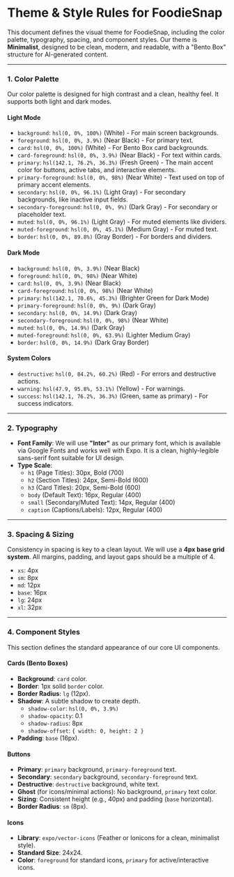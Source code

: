 # Theme & Style Rules for FoodieSnap

This document defines the visual theme for FoodieSnap, including the color palette, typography, spacing, and component styles. Our theme is **Minimalist**, designed to be clean, modern, and readable, with a "Bento Box" structure for AI-generated content.

---

### 1. Color Palette

Our color palette is designed for high contrast and a clean, healthy feel. It supports both light and dark modes.

#### Light Mode

- `background`: `hsl(0, 0%, 100%)` (White) - For main screen backgrounds.
- `foreground`: `hsl(0, 0%, 3.9%)` (Near Black) - For primary text.
- `card`: `hsl(0, 0%, 100%)` (White) - For Bento Box card backgrounds.
- `card-foreground`: `hsl(0, 0%, 3.9%)` (Near Black) - For text within cards.
- `primary`: `hsl(142.1, 76.2%, 36.3%)` (Fresh Green) - The main accent color for buttons, active tabs, and interactive elements.
- `primary-foreground`: `hsl(0, 0%, 98%)` (Near White) - Text used on top of primary accent elements.
- `secondary`: `hsl(0, 0%, 96.1%)` (Light Gray) - For secondary backgrounds, like inactive input fields.
- `secondary-foreground`: `hsl(0, 0%, 9%)` (Dark Gray) - For secondary or placeholder text.
- `muted`: `hsl(0, 0%, 96.1%)` (Light Gray) - For muted elements like dividers.
- `muted-foreground`: `hsl(0, 0%, 45.1%)` (Medium Gray) - For muted text.
- `border`: `hsl(0, 0%, 89.8%)` (Gray Border) - For borders and dividers.

#### Dark Mode

- `background`: `hsl(0, 0%, 3.9%)` (Near Black)
- `foreground`: `hsl(0, 0%, 98%)` (Near White)
- `card`: `hsl(0, 0%, 3.9%)` (Near Black)
- `card-foreground`: `hsl(0, 0%, 98%)` (Near White)
- `primary`: `hsl(142.1, 70.6%, 45.3%)` (Brighter Green for Dark Mode)
- `primary-foreground`: `hsl(0, 0%, 9%)` (Dark Gray)
- `secondary`: `hsl(0, 0%, 14.9%)` (Dark Gray)
- `secondary-foreground`: `hsl(0, 0%, 98%)` (Near White)
- `muted`: `hsl(0, 0%, 14.9%)` (Dark Gray)
- `muted-foreground`: `hsl(0, 0%, 63.9%)` (Lighter Medium Gray)
- `border`: `hsl(0, 0%, 14.9%)` (Dark Gray Border)

#### System Colors

- `destructive`: `hsl(0, 84.2%, 60.2%)` (Red) - For errors and destructive actions.
- `warning`: `hsl(47.9, 95.8%, 53.1%)` (Yellow) - For warnings.
- `success`: `hsl(142.1, 76.2%, 36.3%)` (Green, same as primary) - For success indicators.

---

### 2. Typography

- **Font Family**: We will use **"Inter"** as our primary font, which is available via Google Fonts and works well with Expo. It is a clean, highly-legible sans-serif font suitable for UI design.
- **Type Scale**:
  - `h1` (Page Titles): 30px, Bold (700)
  - `h2` (Section Titles): 24px, Semi-Bold (600)
  - `h3` (Card Titles): 20px, Semi-Bold (600)
  - `body` (Default Text): 16px, Regular (400)
  - `small` (Secondary/Muted Text): 14px, Regular (400)
  - `caption` (Captions/Labels): 12px, Regular (400)

---

### 3. Spacing & Sizing

Consistency in spacing is key to a clean layout. We will use a **4px base grid system**. All margins, padding, and layout gaps should be a multiple of 4.

- `xs`: 4px
- `sm`: 8px
- `md`: 12px
- `base`: 16px
- `lg`: 24px
- `xl`: 32px

---

### 4. Component Styles

This section defines the standard appearance of our core UI components.

#### Cards (Bento Boxes)

- **Background**: `card` color.
- **Border**: 1px solid `border` color.
- **Border Radius**: `lg` (12px).
- **Shadow**: A subtle shadow to create depth.
  - `shadow-color`: `hsl(0, 0%, 3.9%)`
  - `shadow-opacity`: 0.1
  - `shadow-radius`: 8px
  - `shadow-offset`: `{ width: 0, height: 2 }`
- **Padding**: `base` (16px).

#### Buttons

- **Primary**: `primary` background, `primary-foreground` text.
- **Secondary**: `secondary` background, `secondary-foreground` text.
- **Destructive**: `destructive` background, white text.
- **Ghost** (for icons/minimal actions): No background, `primary` text color.
- **Sizing**: Consistent height (e.g., 40px) and padding (`base` horizontal).
- **Border Radius**: `sm` (8px).

#### Icons

- **Library**: `expo/vector-icons` (Feather or Ionicons for a clean, minimalist style).
- **Standard Size**: 24x24.
- **Color**: `foreground` for standard icons, `primary` for active/interactive icons.

